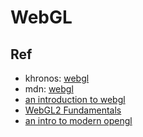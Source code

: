 # WebGL

## Ref

- khronos: [webgl](https://www.khronos.org/webgl/)
- mdn: [webgl](https://developer.mozilla.org/en-US/docs/Web/API/WebGL_API)
- [an introduction to webgl](https://dev.opera.com/articles/introduction-to-webgl-part-1/)
- [WebGL2 Fundamentals](https://webglfundamentals.org/)
- [an intro to modern opengl](https://duriansoftware.com/joe/an-intro-to-modern-opengl.-table-of-contents)
